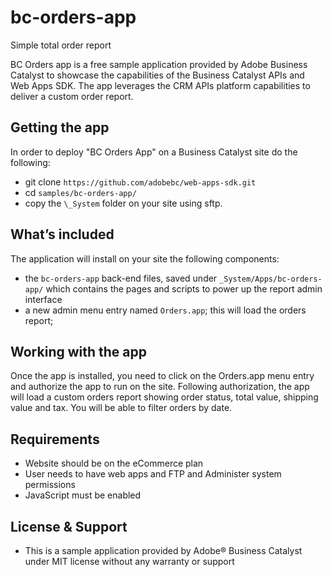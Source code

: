 # bc-orders-app

Simple total order report

BC Orders app is a free sample application provided by Adobe Business Catalyst to showcase the capabilities of the Business Catalyst APIs and Web Apps SDK. The app leverages the CRM APIs platform capabilities to deliver a custom order report.

## Getting the app

In order to deploy "BC Orders App" on a Business Catalyst site do the following:

+ git clone `https://github.com/adobebc/web-apps-sdk.git`
+ cd `samples/bc-orders-app/`
+ copy the `\_System` folder on your site using sftp.

## What’s included

The application will install on your site the following components:

+ the `bc-orders-app` back-end files, saved under `_System/Apps/bc-orders-app/` which contains the pages and scripts to power up the report admin interface
+ a new admin menu entry named `Orders.app`; this will load the orders report;

## Working with the app

Once the app is installed, you need to click on the Orders.app menu entry and authorize the app to run on the site. Following authorization, the app will load a custom orders report showing order status, total value, shipping value and tax. You will be able to filter orders by date.

## Requirements

+ Website should be on the eCommerce plan
+ User needs to have web apps and FTP and Administer system permissions
+ JavaScript must be enabled

## License & Support

+	This is a sample application provided by Adobe® Business Catalyst under MIT license without any warranty or support
